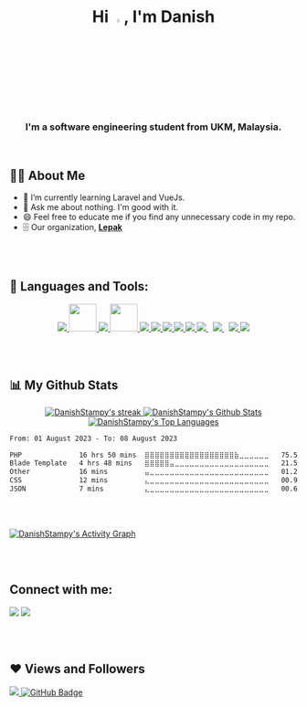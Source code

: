 <h1 align="center">Hi <img src="https://raw.githubusercontent.com/MartinHeinz/MartinHeinz/master/wave.gif" width="4%">, I'm Danish</h1>
<h3 align="center">I'm a software engineering student from UKM, Malaysia.</h3>
<br>

## 🙋‍♂️ About Me

<!-- - 🔭 I’m currently working on AIC Project; vGym. -->
- 🌱 I’m currently learning Laravel and VueJs.
- 💬 Ask me about nothing. I'm good with it.
- 😄 Feel free to educate me if you find any unnecessary code in my repo.
- 🗄️  Our organization, **[Lepak](https://github.com/lepak-xyz)**

<br>
<br>

## 🚀 Languages and Tools:

<p align="center"> 
    <a href="https://www.java.com" target="_blank"> <img src="https://img.icons8.com/color/48/000000/java-coffee-cup-logo.png"/> </a>
    <a href="https://laravel.com/" target="_blank"> <img src="https://upload.wikimedia.org/wikipedia/commons/thumb/9/9a/Laravel.svg/1200px-Laravel.svg.png" width="48" height="48"/> </a>
    <a href="https://reactjs.org/" target="_blank"> <img src="https://img.icons8.com/color/48/000000/react-native.png"/> </a>
    <a href="https://vuejs.org/" target="_blank"> <img src="https://img.icons8.com/color/344/vue-js.png" width="48" height="48"/> </a>
    <a href="https://developer.mozilla.org/en-US/docs/Web/JavaScript" target="_blank"> <img src="https://img.icons8.com/color/48/000000/javascript.png"/> </a> 
    <a href="https://www.w3.org/html/" target="_blank"> <img src="https://img.icons8.com/color/48/000000/html-5.png"/> </a> 
    <a href="https://www.w3schools.com/css/" target="_blank"> <img src="https://img.icons8.com/color/48/000000/css3.png"/> </a> 
    <a href="https://getbootstrap.com" target="_blank"> <img src="https://img.icons8.com/color/48/000000/bootstrap.png"/> </a> 
    <a href="https://www.python.org" target="_blank"> <img src="https://img.icons8.com/color/48/000000/python.png"/> </a> 
    <a style="padding-right:8px;" href="https://nodejs.org" target="_blank"> <img src="https://img.icons8.com/color/48/000000/nodejs.png"/> </a> 
    <a style="padding-right:8px;" href="https://www.mysql.com/" target="_blank"> <img src="https://img.icons8.com/fluent/50/000000/mysql-logo.png"/> </a>
    <a href="https://firebase.google.com/" target="_blank"> <img src="https://img.icons8.com/color/48/000000/firebase.png"/> </a>  
    <a href="https://git-scm.com/" target="_blank"> <img src="https://img.icons8.com/color/48/000000/git.png"/> </a> 
</p>

<br>
<br>

## 📊 My Github Stats

<p align="center">
    <a href="https://github.com/DanishStampy/github-readme-streak-stats">
        <img title="🔥 Get streak stats for your profile at git.io/streak-stats" alt="DanishStampy's streak" src="https://github-readme-streak-stats.herokuapp.com/?user=DanishStampy&theme=material-palenight&hide_border=true&stroke=0000"/>
    </a>
    <a href="https://github.com/DanishStampy/github-readme-stats"><img alt="DanishStampy's Github Stats" src="https://github-readme-stats.vercel.app/api?username=DanishStampy&show_icons=true&count_private=true&theme=material-palenight&hide_border=true" /></a>
  <a href="https://github.com/DanishStampy/github-readme-stats"><img alt="DanishStampy's Top Languages" src="https://github-readme-stats.vercel.app/api/top-langs/?username=DanishStampy&langs_count=8&count_private=true&layout=compact&theme=material-palenight&hide_border=true" /></a>
    </br>


<!--START_SECTION:waka-->

```txt
From: 01 August 2023 - To: 08 August 2023

PHP              16 hrs 50 mins  ⣿⣿⣿⣿⣿⣿⣿⣿⣿⣿⣿⣿⣿⣿⣿⣿⣿⣿⣷⣀⣀⣀⣀⣀⣀   75.51 %
Blade Template   4 hrs 48 mins   ⣿⣿⣿⣿⣿⣤⣀⣀⣀⣀⣀⣀⣀⣀⣀⣀⣀⣀⣀⣀⣀⣀⣀⣀⣀   21.58 %
Other            16 mins         ⣤⣀⣀⣀⣀⣀⣀⣀⣀⣀⣀⣀⣀⣀⣀⣀⣀⣀⣀⣀⣀⣀⣀⣀⣀   01.25 %
CSS              12 mins         ⣄⣀⣀⣀⣀⣀⣀⣀⣀⣀⣀⣀⣀⣀⣀⣀⣀⣀⣀⣀⣀⣀⣀⣀⣀   00.94 %
JSON             7 mins          ⣄⣀⣀⣀⣀⣀⣀⣀⣀⣀⣀⣀⣀⣀⣀⣀⣀⣀⣀⣀⣀⣀⣀⣀⣀   00.60 %
```

<!--END_SECTION:waka-->


 </p>
 
 <br>
<br>
 
<a href="https://github.com/DanishStampy/github-readme-activity-graph"><img alt="DanishStampy's Activity Graph" src="https://activity-graph.herokuapp.com/graph?username=DanishStampy&theme=material-palenight&hide_border=true" /></a>

<br>
<br>

## Connect with me:
<p align="left">

<a href = "https://www.linkedin.com/in/danish-irfan-96a9921a3/"><img src="https://img.icons8.com/fluent/48/000000/linkedin.png"/></a>
<a href = "https://www.instagram.com/danishstampy/"><img src="https://img.icons8.com/fluent/48/000000/instagram-new.png"/></a>

<br>
<br>

## ❤ Views and Followers
<a href="https://github.com/Meghna-DAS/github-profile-views-counter">
    <img src="https://komarev.com/ghpvc/?username=DanishStampy">
</a>
<a href="https://github.com/DanishStampy?tab=followers"><img src="https://img.shields.io/github/followers/DanishStampy?label=Followers&style=social" alt="GitHub Badge"></a>

